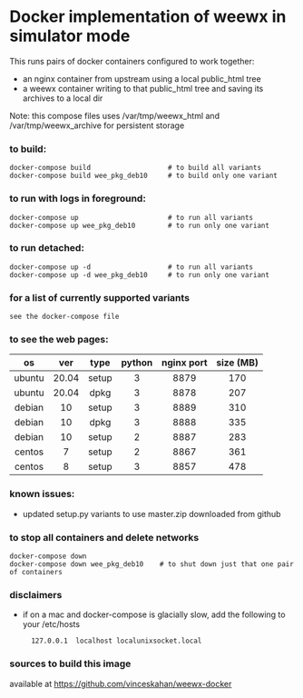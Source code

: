 
# Docker implementation of weewx in simulator mode

This runs pairs of docker containers configured to work together:

 * an nginx container from upstream using a local public_html tree
 * a weewx container writing to that public_html tree and saving its archives to a local dir

Note: this compose files uses /var/tmp/weewx_html and /var/tmp/weewx_archive for persistent storage

### to build:
    docker-compose build                   # to build all variants
    docker-compose build wee_pkg_deb10     # to build only one variant

### to run with logs in foreground:
    docker-compose up                      # to run all variants
    docker-compose up wee_pkg_deb10        # to run only one variant

### to run detached:
    docker-compose up -d                   # to run all variants
    docker-compose up -d wee_pkg_deb10     # to run only one variant

### for a list of currently supported variants
    see the docker-compose file

### to see the web pages:

|   os   |  ver  |  type | python | nginx port | size (MB) |
| :---:  | :---: | :---: | :---:  |    :---:   |   :---:   |
| ubuntu | 20.04 | setup |   3    |    8879    |  170 |
| ubuntu | 20.04 | dpkg  |   3    |    8878    |  207 |
| debian | 10    | setup |   3    |    8889    |  310 |
| debian | 10    | dpkg  |   3    |    8888    |  335 |
| debian | 10    | setup |   2    |    8887    |  283 |
| centos | 7     | setup |   2    |    8867    |  361 |
| centos | 8     | setup |   3    |    8857    |  478 |

### known issues:
 * updated setup.py variants to use master.zip downloaded from github
 
### to stop all containers and delete networks
    docker-compose down 
    docker-compose down wee_pkg_deb10    # to shut down just that one pair of containers

### disclaimers
 * if on a mac and docker-compose is glacially slow, add the following to your /etc/hosts

         127.0.0.1	localhost localunixsocket.local

### sources to build this image
   available at https://github.com/vinceskahan/weewx-docker


